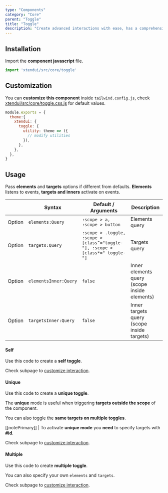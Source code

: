 ```yaml
---
type: "Components"
category: "Core"
parent: "Toggle"
title: "Toggle"
description: "Create advanced interactions with ease, has a comprehensive javascript api."
---
```


## Installation

Import the **component javascript** file.

```jsx
import 'xtendui/src/core/toggle'
```

## Customization

You can **customize this component** inside `tailwind.config.js`, check [xtendui/src/core/toggle.css.js](https://github.com/minimit/xtendui/blob/master/src/core/toggle.css.js) for default values.

```jsx
module.exports = {
  theme:{
    xtendui: {
      toggle: {
        utility: theme => ({
          // modify utilities
        }),
      },
    },
  },
}
```

## Usage

Pass **elements** and **targets** options if different from defaults. **Elements** listens to events, **targets and inners** activate on events.

<div class="table-scroll">

|                         | Syntax                                    | Default / Arguments                       | Description                   |
| ----------------------- | ----------------------------------------- | ----------------------------- | ----------------------------- |
| Option                  | `elements:Query`                          | `:scope > a, :scope > button`        | Elements query            |
| Option                  | `targets:Query`                          | `:scope > .toggle, :scope > [class^="toggle-"], :scope > [class*=" toggle-"]`        | Targets query            |
| Option                  | `elementsInner:Query`                          | `false`        | Inner elements query (scope inside elements)            |
| Option                  | `targetsInner:Query`                          | `false`        | Inner targets query (scope inside targets)     

</div>

#### Self

Use this code to create a **self toggle**.

<demo>
  <demovanilla src="vanilla/components/core/toggle/usage-self">
  </demovanilla>
</demo>

Check subpage to [customize interaction](/components/core/toggle/interaction).

#### Unique

Use this code to create a **unique toggle**.

The **unique** mode is useful when triggering **targets outside the scope** of the component.

<demo>
  <demovanilla src="vanilla/components/core/toggle/usage-unique-single">
  </demovanilla>
</demo>

You can also toggle the **same targets on multiple toggles**.

[[notePrimary]]
| To activate **unique mode** you **need** to specify targets with **#id**.

<demo>
  <demovanilla src="vanilla/components/core/toggle/usage-unique-same">
  </demovanilla>
</demo>

Check subpage to [customize interaction](/components/core/toggle/interaction).

#### Multiple

Use this code to create **multiple toggle**.

<demo>
  <demovanilla src="vanilla/components/core/toggle/usage-multiple-default">
  </demovanilla>
</demo>

You can also specify your own `elements` and `targets`.

<demo>
  <demovanilla src="vanilla/components/core/toggle/usage-multiple-custom">
  </demovanilla>
</demo>

Check subpage to [customize interaction](/components/core/toggle/interaction).
